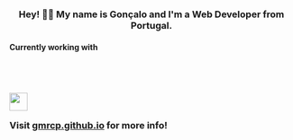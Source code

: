 <h3 align="center">Hey! 🙋‍♂️ My name is Gonçalo and I'm a Web Developer from Portugal.</h3>

<h4>Currently working with </h4>
  <object type="image/svg+xml" data="https://cdn.jsdelivr.net/npm/simple-icons@v6/icons/rubyonrails.svg">
  </object>
  <a href="https://rubyonrails.org/"><svg height="32" width="32" src="https://cdn.jsdelivr.net/npm/simple-icons@v6/icons/rubyonrails.svg" /></a>
  
<h3>
  <a href="https://rubyonrails.org/"><img height="32" width="32" src="https://cdn.jsdelivr.net/npm/simple-icons@v6/icons/csharp.svg" /></a>
  
<p>Visit <a href="https://gmrcp.github.io/">gmrcp.github.io</a> for more info!</p>

<!--
**gmrcp/gmrcp** is a ✨ _special_ ✨ repository because its `README.md` (this file) appears on your GitHub profile.

Here are some ideas to get you started:

- 🔭 I’m currently working on ...
- 🌱 I’m currently learning ...
- 👯 I’m looking to collaborate on ...
- 🤔 I’m looking for help with ...
- 💬 Ask me about ...
- 📫 How to reach me: ...
- 😄 Pronouns: ...
- ⚡ Fun fact: ...
-->
